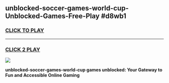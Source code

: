 
## unblocked-soccer-games-world-cup-Unblocked-Games-Free-Play #d8wb1
<h3>
<a href="https://us.freeplayer.one?title=unblocked-soccer-games-world-cup&ref=9M">CLICK TO PLAY</a></h3>
<hr>

<h3>
<a href="https://us.freeplayer.one?title=unblocked-soccer-games-world-cup&ref=9M">CLICK 2 PLAY</a>
  
</h3>

<a href="https://us.freeplayer.one?title=unblocked-soccer-games-world-cup&ref=9M"><img src="https://clearcache.store/games.png"></a>


**unblocked-soccer-games-world-cup games unblocked: Your Gateway to Fun and Accessible Online Gaming**
